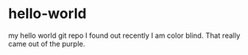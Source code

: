 # hello-world
my hello world git repo
I found out recently I am color blind.  That really came out of the purple.
